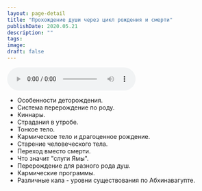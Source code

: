 ```yaml
---
layout: page-detail
title: "Прохождение души через цикл рождения и смерти"
publishDate: 2020.05.21
description: ""
tags:
image:
draft: false
---
```


<audio title="2020.05.21 - Прохождение души через цикл рождения и смерти.mp3" src="/upload/iblock/1e6/1e691e047add9ad7b17455ce4478b2b2.mp3" controls=""></audio>

* Особенности деторождения.
* Система перерождение по роду.
* Киннары.
* Страдания в утробе.
* Тонкое тело.
* Кармическое тело и драгоценное рождение.
* Старение человеческого тела.
* Переход вместо смерти.
* Что значит "слуги Ямы".
* Перерождение для разного рода душ.
* Кармические программы.
* Различные кала - уровни существования по Абхинавагупте.

  
